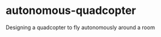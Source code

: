 autonomous-quadcopter
=====================

Designing a quadcopter to fly autonomously around a room
